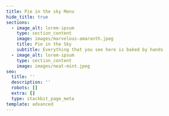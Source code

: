 ```yaml
---
title: Pie in the sky Menu
hide_title: true
sections:
  - image_alt: lorem-ipsum
    type: section_content
    image: images/marvelous-amaranth.jpeg
    title: Pie in the Sky
    subtitle: Everything that you see here is baked by hands
  - image_alt: lorem-ipsum
    type: section_content
    image: images/neat-mint.jpeg
seo:
  title: ''
  description: ''
  robots: []
  extra: []
  type: stackbit_page_meta
template: advanced
---
```

